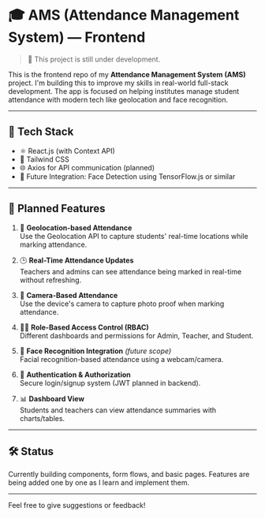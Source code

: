 # 🎓 AMS (Attendance Management System) — Frontend

> 🚧 This project is still under development.

This is the frontend repo of my **Attendance Management System (AMS)** project. I'm building this to improve my skills in real-world full-stack development. The app is focused on helping institutes manage student attendance with modern tech like geolocation and face recognition.

---

## 🚀 Tech Stack

- ⚛️ React.js (with Context API)
- 🎨 Tailwind CSS
- 🌐 Axios for API communication (planned)
- 🧠 Future Integration: Face Detection using TensorFlow.js or similar

---

## 📌 Planned Features

1. 📍 **Geolocation-based Attendance**  
   Use the Geolocation API to capture students' real-time locations while marking attendance.

2. 🕒 **Real-Time Attendance Updates**  
   Teachers and admins can see attendance being marked in real-time without refreshing.

3. 📸 **Camera-Based Attendance**  
   Use the device's camera to capture photo proof when marking attendance.

4. 🧑‍💼 **Role-Based Access Control (RBAC)**  
   Different dashboards and permissions for Admin, Teacher, and Student.

5. 🧠 **Face Recognition Integration** *(future scope)*  
   Facial recognition-based attendance using a webcam/camera.

6. 🔐 **Authentication & Authorization**  
   Secure login/signup system (JWT planned in backend).

7. 📊 **Dashboard View**  
   Students and teachers can view attendance summaries with charts/tables.

---

## 🛠️ Status
Currently building components, form flows, and basic pages. Features are being added one by one as I learn and implement them.


---

Feel free to give suggestions or feedback!

